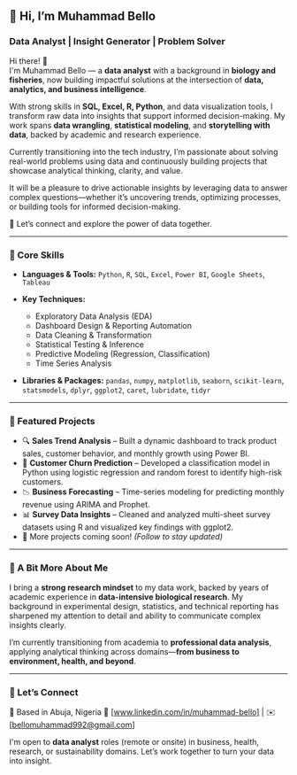 ## 👋 Hi, I’m Muhammad Bello

### Data Analyst | Insight Generator | Problem Solver

Hi there! 👋  
I'm Muhammad Bello — a **data analyst** with a background in **biology and fisheries**, now building impactful solutions at the intersection of **data, analytics, and business intelligence**.

With strong skills in **SQL, Excel, R, Python**, and data visualization tools, I transform raw data into insights that support informed decision-making. My work spans **data wrangling**, **statistical modeling**, and **storytelling with data**, backed by academic and research experience.

Currently transitioning into the tech industry, I’m passionate about solving real-world problems using data and continuously building projects that showcase analytical thinking, clarity, and value.

It will be a pleasure to drive actionable insights by leveraging data to answer complex questions—whether it’s uncovering trends, optimizing processes, or building tools for informed decision-making.

🚀 Let’s connect and explore the power of data together.

---

### 🔧 Core Skills

* **Languages & Tools:**
  `Python`, `R`, `SQL`, `Excel`, `Power BI`, `Google Sheets`, `Tableau`

* **Key Techniques:**

  * Exploratory Data Analysis (EDA)
  * Dashboard Design & Reporting Automation
  * Data Cleaning & Transformation
  * Statistical Testing & Inference
  * Predictive Modeling (Regression, Classification)
  * Time Series Analysis

* **Libraries & Packages:**
  `pandas`, `numpy`, `matplotlib`, `seaborn`, `scikit-learn`, `statsmodels`,
  `dplyr`, `ggplot2`, `caret`, `lubridate`, `tidyr`

---

### 📁 Featured Projects

* 🔍 **Sales Trend Analysis** – Built a dynamic dashboard to track product sales, customer behavior, and monthly growth using Power BI.
* 🧮 **Customer Churn Prediction** – Developed a classification model in Python using logistic regression and random forest to identify high-risk customers.
* 📉 **Business Forecasting** – Time-series modeling for predicting monthly revenue using ARIMA and Prophet.
* 📊 **Survey Data Insights** – Cleaned and analyzed multi-sheet survey datasets using R and visualized key findings with ggplot2.
* 📌 More projects coming soon! *(Follow to stay updated)*

---

### 🌱 A Bit More About Me

I bring a **strong research mindset** to my data work, backed by years of academic experience in **data-intensive biological research**. My background in experimental design, statistics, and technical reporting has sharpened my attention to detail and ability to communicate complex insights clearly.

I’m currently transitioning from academia to **professional data analysis**, applying analytical thinking across domains—**from business to environment, health, and beyond**.

---

### 📢 Let’s Connect

📍 Based in Abuja, Nigeria
🔗 [www.linkedin.com/in/muhammad-bello] | ✉️ \[[bellomuhammad992@gmail.com](mailto:bellomuhammad992@gmail.com)]

I'm open to **data analyst** roles (remote or onsite) in business, health, research, or sustainability domains. Let’s work together to turn your data into insight.
